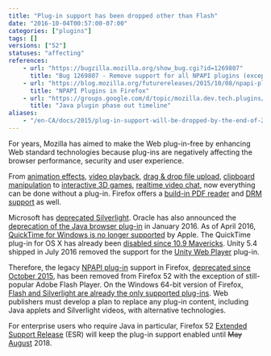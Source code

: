 ```yaml
---
title: "Plug-in support has been dropped other than Flash"
date: "2016-10-04T00:57:00-07:00"
categories: ["plugins"]
tags: []
versions: ["52"]
statuses: "affecting"
references:
    - url: "https://bugzilla.mozilla.org/show_bug.cgi?id=1269807"
      title: "Bug 1269807 - Remove support for all NPAPI plugins (except Flash)"
    - url: "https://blog.mozilla.org/futurereleases/2015/10/08/npapi-plugins-in-firefox/"
      title: "NPAPI Plugins in Firefox"
    - url: "https://groups.google.com/d/topic/mozilla.dev.tech.plugins/Cu1rOVEn45M/discussion"
      title: "Java plugin phase out timeline"
aliases:
    - "/en-CA/docs/2015/plug-in-support-will-be-dropped-by-the-end-of-2016-except-flash/"
---
```

For years, Mozilla has aimed to make the Web plug-in-free by enhancing Web standard technologies because plug-ins are negatively affecting the browser performance, security and user experience.

From [animation effects](https://developer.mozilla.org/docs/Web/CSS/CSS_Animations/Using_CSS_animations), [video playback](https://developer.mozilla.org/docs/Web/Guide/HTML/Using_HTML5_audio_and_video), [drag & drop file upload](https://developer.mozilla.org/docs/Web/Guide/HTML/Drag_and_drop), [clipboard manipulation](https://hacks.mozilla.org/2015/09/flash-free-clipboard-for-the-web/) to [interactive 3D games](https://games.mozilla.org/), [realtime video chat](https://developer.mozilla.org/docs/Web/Guide/API/WebRTC), now everything can be done without a plug-in. Firefox offers a [build-in PDF reader](https://support.mozilla.org/kb/view-pdf-files-firefox-without-downloading-them) and [DRM support](https://support.mozilla.org/kb/enable-drm) as well.

Microsoft has [deprecated Silverlight](https://support.microsoft.com/en-us/lifecycle?C2=12905). Oracle has also announced the [deprecation of the Java browser plug-in](https://blogs.oracle.com/java-platform-group/entry/moving_to_a_plugin_free) in January 2016. As of April 2016, [QuickTime for Windows is no longer supported](https://support.apple.com/en-ca/HT201175) by Apple. The QuickTime plug-in for OS X has already been [disabled since 10.9 Mavericks](https://support.apple.com/en-ca/HT205081). Unity 5.4 shipped in July 2016 removed the support for the [Unity Web Player](https://blogs.unity3d.com/2015/10/08/unity-web-player-roadmap/) plug-in.

Therefore, the legacy [NPAPI plug-in](https://developer.mozilla.org/Add-ons/Plugins) support in Firefox, [deprecated since October 2015](https://blog.mozilla.org/futurereleases/2015/10/08/npapi-plugins-in-firefox/), has been removed from Firefox 52 with the exception of still-popular Adobe Flash Player. On the Windows 64-bit version of Firefox, [Flash and Silverlight are already the only supported plug-ins](https://www.fxsitecompat.com/en-CA/docs/2015/64-bit-firefox-for-windows-is-officially-available-flash-and-silverlight-are-the-only-supported-plug-ins/). Web publishers must develop a plan to replace any plug-in content, including Java applets and Silverlight videos, with alternative technologies.

For enterprise users who require Java in particular, Firefox 52 [Extended Support Release](https://www.mozilla.org/firefox/organizations/) (ESR) will keep the plug-in support enabled until <del>May</del> <ins>August</ins> 2018.
